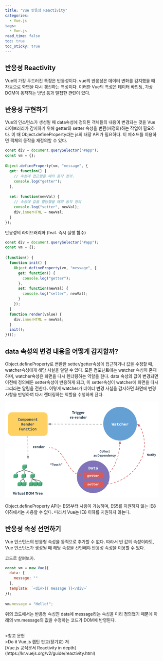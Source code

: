 ```yaml
---
title: "Vue 반응성 Reactivity"
categories:
  - Vue.js
tags:
  - Vue.js
read_time: false
toc: true
toc_sticky: true
---
```


## 반응성 Reactivity

Vue의 가장 두드러진 특징은 반응성이다. vue의 반응성은 데이터 변화를 감지했을 때 자동으로 화면을 다시 갱신하는 특성이다. 이러한 Vue의 특성은 데이터 바인딩, 가상 DOM이 동작하는 방법 등과 밀접한 관련이 있다.

## 반응성 구현하기

Vue의 인스턴스가 생성될 때 data속성에 정의된 객체들의 내용이 변경되는 것을 Vue 라이브러리가 감지하기 위해 getter와 setter 속성을 변환(재정의)하는 작업이 필요하다. 이 때 Object.defineProperty라는 js의 내장 API가 필요하다. 이 메소드를 이용하면 객체의 동작을 재정의할 수 있다.

```js
const div = document.querySelector("#app");
const vm = {};

Object.defineProperty(vm, "message", {
  get: function() {
    // 속성에 접근했을 때의 동작 정의.
    console.log("getter");
  },

  set: function(newVal) {
    // 속성에 값을 할당했을 때의 동작 정의
    console.log("setter", newVal);
    div.innerHTML = newVal;
  }
});
```

반응성의 라이브러리화 (feat. 즉시 실행 함수)

```js
const div = document.querySelector("#app");
const vm = {};

(function() {
  function init() {
    Object.defineProperty(vm, "message", {
      get: function() {
        console.log("getter");
      },
      set: function(newVal) {
        console.log("setter", newVal);
      }
    });
  }
  function render(value) {
    div.innerHTML = newVal;
  }
  init();
})();
```

## data 속성의 변경 내용을 어떻게 감지할까?

Object.defineProperty로 변환한 setter/getter속성에 접근하거나 값을 수정할 때, watcher속성에게 해당 사실을 알릴 수 있다. 모든 컴포넌트에는 watcher 속성이 존재하며, watcher속성은 화면을 다시 렌더링하는 역할을 한다. data 속성의 값이 변경되면 이전에 정의해둔 setter속성이 반응하게 되고, 이 setter속성이 watcher에 화면을 다시 그리라는 알림을 전한다. 이렇게 watcher가 데이터 변경 사실을 감지하면 화면에 변경사항을 반영하여 다시 렌더링하는 역할을 수행하게 된다.

<img src="/assets/img/vue/reactivity.png">

Object.defineProperty API는 ES5부터 사용이 가능하며, ES5를 지원하지 않는 IE8 이하에서는 사용할 수 없다. 따라서 Vue는 IE8 이하를 지원하지 않는다.

## 반응성 속성 선언하기

Vue 인스턴스의 반응형 속성을 동적으로 추가할 수 없다. 따라서 빈 값의 속성이라도, Vue 인스턴스가 생성될 때 해당 속성을 선언해야 반응성 속성을 이용할 수 있다.

코드로 살펴보자.

```js
const vm = new Vue({
  data: {
    message: ""
  },
  template: `<div>{{ message }}</div>`
});

vm.message = "Hello!";
```

위의 코드에서는 반응형 속성인 data에 message라는 속성을 미리 정의했기 때문에 아래의 vm.message의 값을 수정하는 코드가 DOM에 반영된다.

<br>
>참고 문헌<br>
>Do it Vue.js 캡틴 판교(장기효) 저<br>
[Vue.js 공식문서 Reactivity in depth](https://kr.vuejs.org/v2/guide/reactivity.html)
